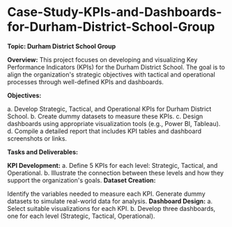 # Case-Study-KPIs-and-Dashboards-for-Durham-District-School-Group
**Topic: Durham District School Group**

**Overview:** This project focuses on developing and visualizing Key Performance Indicators (KPIs) for the Durham District School. The goal is to align the organization's strategic objectives with tactical and operational processes through well-defined KPIs and dashboards.

**Objectives:**

a. Develop Strategic, Tactical, and Operational KPIs for Durham District School.
b. Create dummy datasets to measure these KPIs.
c. Design dashboards using appropriate visualization tools (e.g., Power BI, Tableau).
d. Compile a detailed report that includes KPI tables and dashboard screenshots or links.

**Tasks and Deliverables:**

**KPI Development:**
a. Define 5 KPIs for each level: Strategic, Tactical, and Operational.
b. Illustrate the connection between these levels and how they support the organization's goals.
**Dataset Creation:**

Identify the variables needed to measure each KPI.
Generate dummy datasets to simulate real-world data for analysis.
**Dashboard Design:**
a. Select suitable visualizations for each KPI.
b. Develop three dashboards, one for each level (Strategic, Tactical, Operational).
